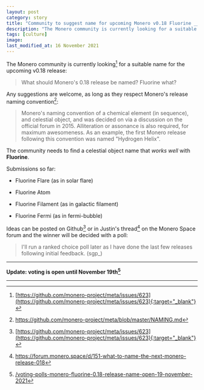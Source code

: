 ```yaml
---
layout: post
category: story
title: "Community to suggest name for upcoming Monero v0.18 Fluorine ___ release"
description: "The Monero community is currently looking for a suitable name for the upcoming v0.18 release"
tags: [culture]
image: 
last_modified_at: 16 November 2021
---
```


The Monero community is currently looking[^1] for a suitable name for the upcoming v0.18 release:

> What should Monero's 0.18 release be named? Fluorine what?

Any suggestions are welcome, as long as they respect Monero's release naming convention[^2]:

> Monero's naming convention of a chemical element (in sequence), and celestial object, and was decided on via a discussion on the official forum in 2015. Alliteration or assonance is also required, for maximum awesomeness. As an example, the first Monero release following this convention was named "Hydrogen Helix".

The community needs to find a celestial object name that *works well* with **Fluorine**. 

Submissions so far:

- Fluorine Flare (as in solar flare)

- Fluorine Atom

- Fluorine Filament (as in galactic filament)

- Fluorine Fermi (as in fermi-bubble) 

Ideas can be posted on Github[^1] or in Justin's thread[^3] on the Monero Space forum and the winner will be decided with a poll:

> I'll run a ranked choice poll later as I have done the last few releases following initial feedback. (sgp_)

---

**Update: voting is open until November 19th[^4]**

---

[^1]: [https://github.com/monero-project/meta/issues/623](https://github.com/monero-project/meta/issues/623){:target="_blank"}
[^2]: https://github.com/monero-project/meta/blob/master/NAMING.md
[^3]: https://forum.monero.space/d/151-what-to-name-the-next-monero-release-018
[^4]: [/voting-polls-monero-fluorine-0.18-release-name-open-19-november-2021](/voting-polls-monero-fluorine-0.18-release-name-open-19-november-2021)
